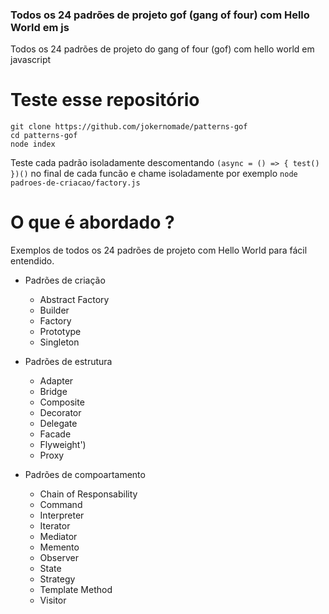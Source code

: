 ### Todos os 24 padrões de projeto gof (gang of four) com Hello World em js
Todos os 24 padrões de projeto do gang of four (gof) com hello world em javascript

# Teste esse repositório
````
git clone https://github.com/jokernomade/patterns-gof
cd patterns-gof
node index
````

Teste cada padrão isoladamente descomentando `(async = () => { test() })()` no final de cada funcão e chame isoladamente por exemplo `node padroes-de-criacao/factory.js`

# O que é abordado ?
Exemplos de todos os 24 padrões de projeto com Hello World para fácil entendido.

- Padrões de criação
  - Abstract Factory
  - Builder
  - Factory
  - Prototype
  - Singleton

- Padrões de estrutura
  - Adapter
  - Bridge
  - Composite
  - Decorator
  - Delegate
  - Facade
  - Flyweight')
  - Proxy

- Padrões de compoartamento
  - Chain of Responsability
  - Command
  - Interpreter
  - Iterator
  - Mediator
  - Memento
  - Observer
  - State
  - Strategy
  - Template Method
  - Visitor


